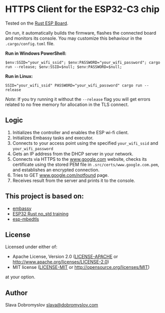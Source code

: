 # HTTPS Client for the ESP32-C3 chip

Tested on the [Rust ESP Board](https://github.com/esp-rs/esp-rust-board).

On run, it automatically builds the firmware, flashes the connected board and monitors its console.
You may customize this behaviour in the `.cargo/config.toml` file.

**Run in Windows PowerShell:**

```shell
$env:SSID="your_wifi_ssid"; $env:PASSWORD="your_wifi_password"; cargo run --release; $env:SSID=$null; $env:PASSWORD=$null;
```

**Run in Linux:**
```shell
SSID="your_wifi_ssid" PASSWORD="your_wifi_password" cargo run --release
```

*Note*: If you try running it without the `--release` flag you will get errors related to no free memory 
for allocation in the TLS connect.

## Logic

1. Initializes the controller and enables the ESP wi-fi client.
2. Initializes Embassy tasks and executor.
3. Connects to your access point using the specified `your_wifi_ssid` and `your_wifi_password`
4. Gets an IP address from the DHCP server in your network.
5. Connects via HTTPS to the www.google.com website, checks its certificate using the stored PEM file 
in `.src/certs/www.google.com.pem`, and establishes an encrypted connection.
6. Tries to GET www.google.com/notfound page.
7. Receives result from the server and prints it to the console. 


## This project is based on:

- [embassy](https://github.com/embassy-rs/embassy)
- [ESP32 Rust no_std training](https://github.com/esp-rs/no_std-training)
- [esp-mbedtls](https://github.com/esp-rs/esp-mbedtls)

## License

Licensed under either of:

- Apache License, Version 2.0 ([LICENSE-APACHE](LICENSE-APACHE) or http://www.apache.org/licenses/LICENSE-2.0)
- MIT license ([LICENSE-MIT](LICENSE-MIT) or http://opensource.org/licenses/MIT)

at your option.

## Author

Slava Dobromyslov <slava@dobromyslov.com>